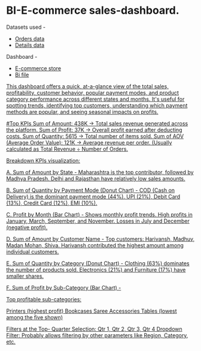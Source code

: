 # BI-E-commerce sales-dashboard.

Datasets used - 

- <a href="https://github.com/Harshal-analytics/BI-sales-dashboard/blob/main/Orders.csv">Orders data</a>
- <a href="https://github.com/Harshal-analytics/BI-sales-dashboard/blob/main/Details.csv">Details data</a>

Dashboard - 

- <a href="https://github.com/Harshal-analytics/BI-sales-dashboard/blob/main/E-commerce%20sales%20dashboard%20pic.png">E-commerce store
- <a href="https://github.com/Harshal-analytics/BI-sales-dashboard/blob/main/E-commerce%20sales%20dashboard.pbix"> Bi file

This dashboard offers a quick, at-a-glance view of the total sales, profitability, customer behavior, popular payment modes, and product category performance across different states and months. It's useful for spotting trends, identifying top customers, understanding which payment methods are popular, and seeing seasonal impacts on profits.

#Top KPIs
Sum of Amount: 438K
→ Total sales revenue generated across the platform.
Sum of Profit: 37K
→ Overall profit earned after deducting costs.
Sum of Quantity: 5615
→ Total number of items sold.
Sum of AOV (Average Order Value): 121K
→ Average revenue per order. (Usually calculated as Total Revenue ÷ Number of Orders.

Breakdown KPIs visualization:

A. Sum of Amount by State - 
Maharashtra is the top contributor, followed by Madhya Pradesh.
Delhi and Rajasthan have relatively low sales amounts.

B. Sum of Quantity by Payment Mode (Donut Chart) - 
COD (Cash on Delivery) is the dominant payment mode (44%).
UPI (21%), Debit Card (13%), Credit Card (12%), EMI (10%).

C. Profit by Month (Bar Chart) -
Shows monthly profit trends.
High profits in January, March, September, and November.
Losses in July and December (negative profit).

D. Sum of Amount by Customer Name - 
Top customers: Harivansh, Madhuv, Madan Mohan, Shiva.
Harivansh contributed the highest amount among individual customers.

E. Sum of Quantity by Category (Donut Chart) - 
Clothing (63%) dominates the number of products sold.
Electronics (21%) and Furniture (17%) have smaller shares.

F. Sum of Profit by Sub-Category (Bar Chart) -

Top profitable sub-categories:

Printers (highest profit)
Bookcases
Saree
Accessories
Tables (lowest among the five shown)

Filters at the Top- 
Quarter Selection: Qtr 1, Qtr 2, Qtr 3, Qtr 4
Dropdown Filter: Probably allows filtering by other parameters like Region, Category, etc.

